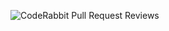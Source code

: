 ![CodeRabbit Pull Request Reviews](https://img.shields.io/coderabbit/prs/github/Samuelvr17/arquitectura-capas?utm_source=oss&utm_medium=github&utm_campaign=Samuelvr17%2Farquitectura-capas&labelColor=171717&color=FF570A&link=https%3A%2F%2Fcoderabbit.ai&label=CodeRabbit+Reviews)
